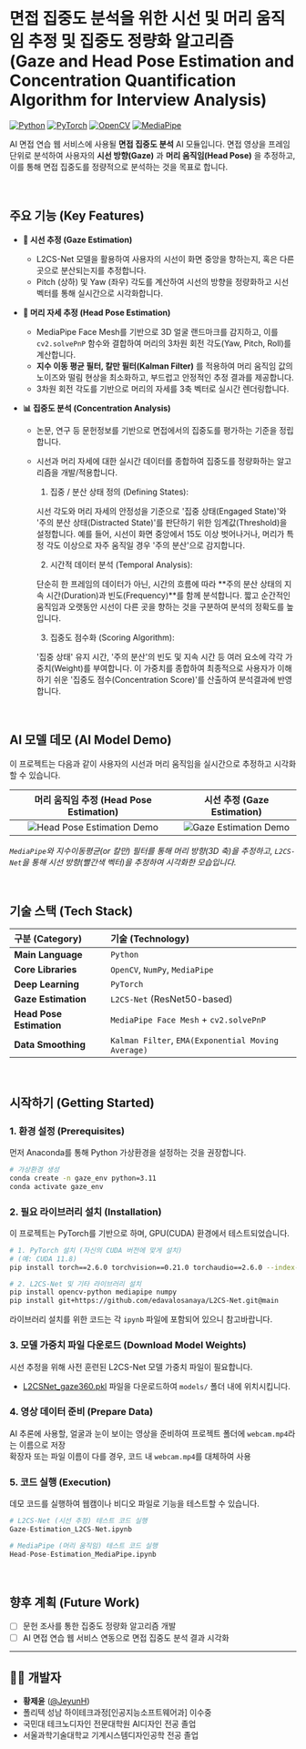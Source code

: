 # 면접 집중도 분석을 위한 시선 및 머리 움직임 추정 및 집중도 정량화 알고리즘 <br>(Gaze and Head Pose Estimation and Concentration Quantification Algorithm for Interview Analysis)

[![Python](https://img.shields.io/badge/Python-3.9%2B-blue?logo=python)](https://www.python.org/)
[![PyTorch](https://img.shields.io/badge/PyTorch-2.0%2B-orange?logo=pytorch)](https://pytorch.org/)
[![OpenCV](https://img.shields.io/badge/OpenCV-4.x-green?logo=opencv)](https://opencv.org/)
[![MediaPipe](https://img.shields.io/badge/MediaPipe-0.10%2B-red?logo=google)](https://developers.google.com/mediapipe)

AI 면접 연습 웹 서비스에 사용될 **면접 집중도 분석** AI 모듈입니다. 면접 영상을 프레임 단위로 분석하여 사용자의 **시선 방향(Gaze)** 과 **머리 움직임(Head Pose)** 을 추정하고, 이를 통해 면접 집중도를 정량적으로 분석하는 것을 목표로 합니다.

<br>

## 주요 기능 (Key Features)

- **👀 시선 추정 (Gaze Estimation)**
  - L2CS-Net 모델을 활용하여 사용자의 시선이 화면 중앙을 향하는지, 혹은 다른 곳으로 분산되는지를 추정합니다.
  - Pitch (상하) 및 Yaw (좌우) 각도를 계산하여 시선의 방향을 정량화하고 시선 벡터를 통해 실시간으로 시각화합니다.

- **🌝 머리 자세 추정 (Head Pose Estimation)**
  - MediaPipe Face Mesh를 기반으로 3D 얼굴 랜드마크를 감지하고, 이를 `cv2.solvePnP` 함수와 결합하여 머리의 3차원 회전 각도(Yaw, Pitch, Roll)를 계산합니다.
  - **지수 이동 평균 필터, 칼만 필터(Kalman Filter)** 를 적용하여 머리 움직임 값의 노이즈와 떨림 현상을 최소화하고, 부드럽고 안정적인 추정 결과를 제공합니다.
  - 3차원 회전 각도를 기반으로 머리의 자세를 3축 벡터로 실시간 렌더링합니다.

- **📊 집중도 분석 (Concentration Analysis)**
  - 논문, 연구 등 문헌정보를 기반으로 면접에서의 집중도를 평가하는 기준을 정립합니다.
  - 시선과 머리 자세에 대한 실시간 데이터를 종합하여 집중도를 정량화하는 알고리즘을 개발/적용합니다.

    1. 집중 / 분산 상태 정의 (Defining States):
    
    시선 각도와 머리 자세의 안정성을 기준으로 '집중 상태(Engaged State)'와 '주의 분산 상태(Distracted State)'를 판단하기 위한 임계값(Threshold)을 설정합니다. 예를 들어, 시선이 화면 중앙에서 15도 이상 벗어나거나, 머리가 특정 각도 이상으로 자주 움직일 경우 '주의 분산'으로 감지합니다.
    
    2. 시간적 데이터 분석 (Temporal Analysis):
    
    단순히 한 프레임의 데이터가 아닌, 시간의 흐름에 따라 **주의 분산 상태의 지속 시간(Duration)과 빈도(Frequency)**를 함께 분석합니다. 짧고 순간적인 움직임과 오랫동안 시선이 다른 곳을 향하는 것을 구분하여 분석의 정확도를 높입니다.
    
    3. 집중도 점수화 (Scoring Algorithm):
    
    '집중 상태' 유지 시간, '주의 분산'의 빈도 및 지속 시간 등 여러 요소에 각각 가중치(Weight)를 부여합니다. 이 가중치를 종합하여 최종적으로 사용자가 이해하기 쉬운 '집중도 점수(Concentration Score)'를 산출하여 분석결과에 반영합니다.

<br>

## AI 모델 데모 (AI Model Demo)

이 프로젝트는 다음과 같이 사용자의 시선과 머리 움직임을 실시간으로 추정하고 시각화할 수 있습니다.

| 머리 움직임 추정 (Head Pose Estimation) | 시선 추정 (Gaze Estimation) |
| :-------------------------: | :------------------------------------: |
| ![Head Pose Estimation Demo](etc/head_pose_demo.gif) | ![Gaze Estimation Demo](etc/gaze_demo.gif) |

*`MediaPipe`와 지수이동평균(or 칼만) 필터를 통해 머리 방향(3D 축)을 추정하고, `L2CS-Net`을 통해 시선 방향(빨간색 벡터)을 추정하여 시각화한 모습입니다.*

<br>

## 기술 스택 (Tech Stack)

| 구분 (Category) | 기술 (Technology) |
| :--- | :--- |
| **Main Language** | `Python` |
| **Core Libraries** | `OpenCV`, `NumPy`, `MediaPipe` |
| **Deep Learning** | `PyTorch` |
| **Gaze Estimation** | `L2CS-Net` (ResNet50-based) |
| **Head Pose Estimation** | `MediaPipe Face Mesh` + `cv2.solvePnP` |
| **Data Smoothing** | `Kalman Filter`, `EMA(Exponential Moving Average)` |

<br>

## 시작하기 (Getting Started)

### 1. 환경 설정 (Prerequisites)

먼저 Anaconda를 통해 Python 가상환경을 설정하는 것을 권장합니다.

```bash
# 가상환경 생성
conda create -n gaze_env python=3.11
conda activate gaze_env
```

### 2. 필요 라이브러리 설치 (Installation)

이 프로젝트는 PyTorch를 기반으로 하며, GPU(CUDA) 환경에서 테스트되었습니다.

```bash
# 1. PyTorch 설치 (자신의 CUDA 버전에 맞게 설치)
# (예: CUDA 11.8)
pip install torch==2.6.0 torchvision==0.21.0 torchaudio==2.6.0 --index-url https://download.pytorch.org/whl/cu118

# 2. L2CS-Net 및 기타 라이브러리 설치
pip install opencv-python mediapipe numpy
pip install git+https://github.com/edavalosanaya/L2CS-Net.git@main
```
라이브러리 설치를 위한 코드는 각 `ipynb` 파일에 포함되어 있으니 참고바랍니다.

### 3. 모델 가중치 파일 다운로드 (Download Model Weights)

시선 추정을 위해 사전 훈련된 L2CS-Net 모델 가중치 파일이 필요합니다.

- [L2CSNet_gaze360.pkl](https://drive.google.com/drive/folders/17p6ORr-JQJcw-eYtG2WGNiuS_qVKwdWd?usp=sharing) 파일을 다운로드하여 `models/` 폴더 내에 위치시킵니다.

### 4. 영상 데이터 준비 (Prepare Data)

AI 추론에 사용할, 얼굴과 눈이 보이는 영상을 준비하여 프로젝트 폴더에 `webcam.mp4`라는 이름으로 저장<br>
확장자 또는 파일 이름이 다를 경우, 코드 내 `webcam.mp4`를 대체하여 사용

### 5. 코드 실행 (Execution)

데모 코드를 실행하여 웹캠이나 비디오 파일로 기능을 테스트할 수 있습니다.

```python
# L2CS-Net (시선 추정) 테스트 코드 실행
Gaze-Estimation_L2CS-Net.ipynb

# MediaPipe (머리 움직임) 테스트 코드 실행
Head-Pose-Estimation_MediaPipe.ipynb
```

<br>

## 향후 계획 (Future Work)

- [ ] 문헌 조사를 통한 집중도 정량화 알고리즘 개발
- [ ] AI 면접 연습 웹 서비스 연동으로 면접 집중도 분석 결과 시각화

---

## 🧑‍💻 개발자
*   **황제윤** ([@JeyunH](https://github.com/JeyunH))
*   폴리텍 성남 하이테크과정[인공지능소프트웨어과] 이수중
*   국민대 테크노디자인 전문대학원 AI디자인 전공 졸업
*   서울과학기술대학교 기계시스템디자인공학 전공 졸업
